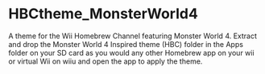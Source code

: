 # HBCtheme_MonsterWorld4
A theme for the Wii Homebrew Channel featuring Monster World 4.
Extract and drop the Monster World 4 Inspired theme (HBC) folder in the Apps folder on your SD card as you would any other Homebrew app on your wii or virtual Wii on wiiu and open the app to apply the theme.
